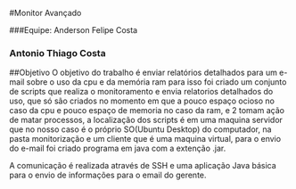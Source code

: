 #Monitor Avançado

###Equipe: Anderson Felipe Costa
###        Antonio Thiago Costa

##Objetivo
O objetivo do trabalho é enviar relatórios detalhados para um e-mail sobre o uso da cpu e da memória ram para isso foi criado um conjunto de scripts que realiza o monitoramento e envia relatorios detalhados do uso, que só são criados no momento em que a pouco espaço ocioso no caso da cpu e pouco espaço de memoria no caso da ram,  e 2 tomam ação de matar processos, a localização dos scripts é em uma maquina servidor que no nosso caso é o próprio SO(Ubuntu Desktop) do computador, na pasta monitorização e um cliente que é uma maquina virtual, para o envio do e-mail foi criado programa em java com a extenção .jar.

A comunicação é realizada através de SSH e uma aplicação Java básica para o envio de informações para o email do gerente.
